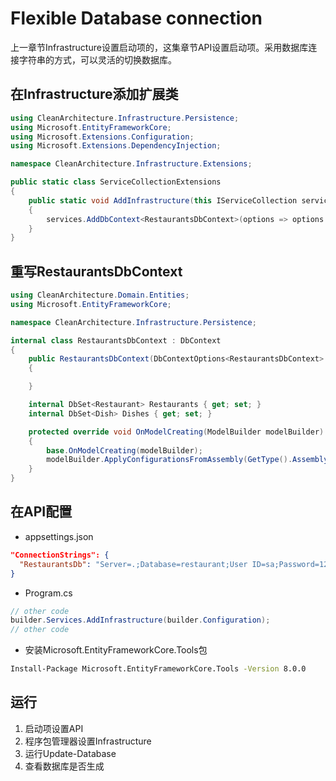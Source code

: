 # Flexible Database connection  

上一章节Infrastructure设置启动项的，这集章节API设置启动项。采用数据库连接字符串的方式，可以灵活的切换数据库。  

## 在Infrastructure添加扩展类  
```csharp  
using CleanArchitecture.Infrastructure.Persistence;
using Microsoft.EntityFrameworkCore;
using Microsoft.Extensions.Configuration;
using Microsoft.Extensions.DependencyInjection;

namespace CleanArchitecture.Infrastructure.Extensions;

public static class ServiceCollectionExtensions
{
    public static void AddInfrastructure(this IServiceCollection services, IConfiguration configuration)
    {
        services.AddDbContext<RestaurantsDbContext>(options => options.UseSqlServer(configuration.GetConnectionString("RestaurantsDb")));
    }
}
```  

## 重写RestaurantsDbContext  
```csharp  
using CleanArchitecture.Domain.Entities;
using Microsoft.EntityFrameworkCore;

namespace CleanArchitecture.Infrastructure.Persistence;

internal class RestaurantsDbContext : DbContext
{
    public RestaurantsDbContext(DbContextOptions<RestaurantsDbContext> options) : base(options)
    {

    }

    internal DbSet<Restaurant> Restaurants { get; set; }
    internal DbSet<Dish> Dishes { get; set; }

    protected override void OnModelCreating(ModelBuilder modelBuilder)
    {
        base.OnModelCreating(modelBuilder);
        modelBuilder.ApplyConfigurationsFromAssembly(GetType().Assembly);
    }
}
```  

## 在API配置  
- appsettings.json  
```json  
"ConnectionStrings": {
  "RestaurantsDb": "Server=.;Database=restaurant;User ID=sa;Password=123456;TrustServerCertificate=True;"
}
```  
  
- Program.cs  
```csharp  
// other code
builder.Services.AddInfrastructure(builder.Configuration);
// other code
```  

- 安装Microsoft.EntityFrameworkCore.Tools包
```bash
Install-Package Microsoft.EntityFrameworkCore.Tools -Version 8.0.0  
```  

## 运行  
1. 启动项设置API  
2. 程序包管理器设置Infrastructure  
3. 运行Update-Database
4. 查看数据库是否生成  